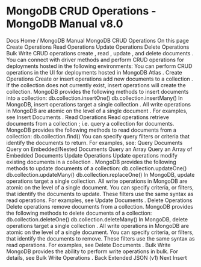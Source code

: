 # MongoDB CRUD Operations - MongoDB Manual v8.0


Docs Home / MongoDB Manual MongoDB CRUD Operations On this page Create Operations Read Operations Update Operations Delete Operations Bulk Write CRUD operations create , read , update , and delete documents . You can connect with driver methods and perform CRUD operations
for deployments hosted in the following environments: You can perform CRUD operations in the UI for deployments hosted in MongoDB Atlas . Create Operations Create or insert operations add new documents to a collection . If the
collection does not currently exist, insert operations will create the
collection. MongoDB provides the following methods to insert documents into a
collection: db.collection.insertOne() db.collection.insertMany() In MongoDB, insert operations target a single collection . All
write operations in MongoDB are atomic on the level of a single document . For examples, see Insert Documents . Read Operations Read operations retrieve documents from a collection ; i.e. query a collection for
documents. MongoDB provides the following methods to read documents from
a collection: db.collection.find() You can specify query filters or criteria that identify the documents to return. For examples, see: Query Documents Query on Embedded/Nested Documents Query an Array Query an Array of Embedded Documents Update Operations Update operations modify existing documents in a collection . MongoDB
provides the following methods to update documents of a collection: db.collection.updateOne() db.collection.updateMany() db.collection.replaceOne() In MongoDB, update operations target a single collection. All write
operations in MongoDB are atomic on the level of a single document. You can specify criteria, or filters, that identify the documents to
update. These filters use the same
syntax as read operations. For examples, see Update Documents . Delete Operations Delete operations remove documents from a collection. MongoDB provides
the following methods to delete documents of a collection: db.collection.deleteOne() db.collection.deleteMany() In MongoDB, delete operations target a single collection . All
write operations in MongoDB are atomic on the level of a single document. You can specify criteria, or filters, that identify the documents to
remove. These filters use the same
syntax as read operations. For examples, see Delete Documents . Bulk Write MongoDB provides the ability to perform write operations in bulk. For
details, see Bulk Write Operations . Back Extended JSON (v1) Next Insert
